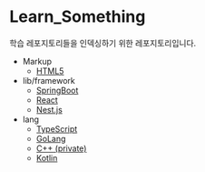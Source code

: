 # Learn_Something
학습 레포지토리들을 인덱싱하기 위한 레포지토리입니다.

- Markup
  - [HTML5](./Learn_HTML5)
- lib/framework
  - [SpringBoot](./Learn_SpringBoot)
  - [React](./Learn_React)
  - [Nest.js](./Learn_nestjs)
- lang
  - [TypeScript](./Learn_TypeScript)
  - [GoLang](./Learn_Golang)
  - [C++ (private)](https://github.com/minsoo0715/Learn_CPP)
  - [Kotlin](./Learn_Kotlin)
